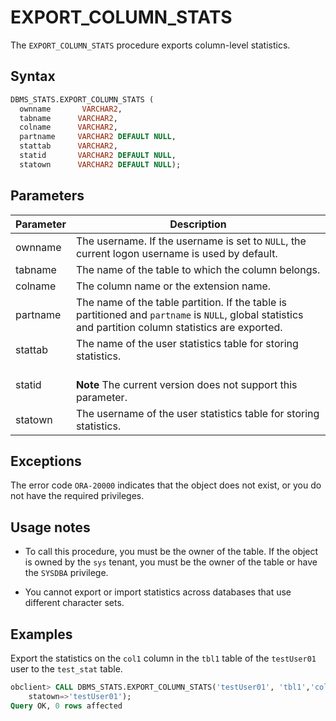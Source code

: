 # EXPORT_COLUMN_STATS

The `EXPORT_COLUMN_STATS` procedure exports column-level statistics.

## Syntax

```sql
DBMS_STATS.EXPORT_COLUMN_STATS (
  ownname       VARCHAR2,
  tabname      VARCHAR2,
  colname      VARCHAR2,
  partname     VARCHAR2 DEFAULT NULL,
  stattab      VARCHAR2,
  statid       VARCHAR2 DEFAULT NULL,
  statown      VARCHAR2 DEFAULT NULL);
```

## Parameters

| Parameter | Description                                                                                                                                             |
|-----------|---------------------------------------------------------------------------------------------------------------------------------------------------------|
| ownname   | The username. If the username is set to `NULL`, the current logon username is used by default.                                                          |
| tabname   | The name of the table to which the column belongs.                                                                                                      |
| colname   | The column name or the extension name.                                                                                                                  |
| partname  | The name of the table partition.  If the table is partitioned and `partname` is `NULL`, global statistics and partition column statistics are exported. |
| stattab   | The name of the user statistics table for storing statistics.                                                                                           |
| statid    | <br>**Note** The current version does not support this parameter.</br>                                                                                  |
| statown   | The username of the user statistics table for storing statistics.                                                                                       |


## Exceptions

The error code `ORA-20000` indicates that the object does not exist, or you do not have the required privileges.

## Usage notes

* To call this procedure, you must be the owner of the table. If the object is owned by the `sys` tenant, you must be the owner of the table or have the `SYSDBA` privilege.

* You cannot export or import statistics across databases that use different character sets.

## Examples

Export the statistics on the `col1` column in the `tbl1` table of the `testUser01` user to the `test_stat` table.

```sql
obclient> CALL DBMS_STATS.EXPORT_COLUMN_STATS('testUser01', 'tbl1','col1',null, stattab=>'test_stat',
    statown=>'testUser01');
Query OK, 0 rows affected
```
